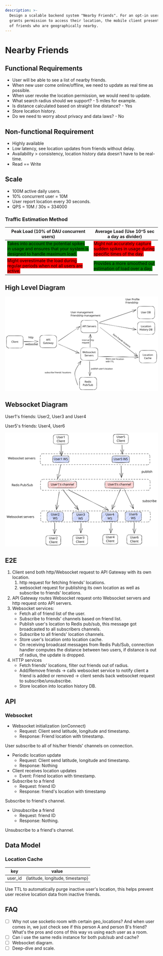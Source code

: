 ```yaml
---
description: >-
  Design a scalable backend system "Nearby Friends". For an opt-in user who
  grants permission to access their location, the mobile client presents a list
  of friends who are geographically nearby.
---
```


# Nearby Friends

## Functional Requirements

* User will be able to see a list of nearby friends.
* When new user come online/offline, we need to update as real time as possible.
* When user revoke the location permission, we would need to update.
* What search radius should we support? - 5 miles for example.
* Is distance calculated based on straight line distance? - Yes
* Store location history.
* Do we need to worry about privacy and data laws? - No

## Non-functional Requirement

* Highly available
* Low latency, see location updates from friends without delay.
* Availability > consistency, location history data doesn't have to be real-time.
* Read == Write

## Scale

* 100M active daily users.&#x20;
* 10% concurrent user = 10M
* User report location every 30 seconds.
* QPS = 10M / 30s = 334000

### Traffic Estimation Method

| Peak Load (10% of DAU concurrent users)                                                                                                                        | Average Load (Use 10^5 sec a day as divider)                                                                                     |
| -------------------------------------------------------------------------------------------------------------------------------------------------------------- | -------------------------------------------------------------------------------------------------------------------------------- |
| <mark style="background-color:green;">Takes into account the potential spikes in usage and ensures that your system is designed to handle maximum load.</mark> | <mark style="background-color:red;">Might not accurately capture sudden spikes in usage during specific times of the day.</mark> |
| <mark style="background-color:red;">Might overestimate the load during regular periods when not all users are active.</mark>                                   | <mark style="background-color:green;">Provides a more smoothed out estimation of load over a day.</mark>                         |

## High Level Diagram

<img src="../../.gitbook/assets/file.excalidraw (2).svg" alt="Architecture" class="gitbook-drawing">

## Websocket Diagram

User1's friends: User2, User3 and User4

User5's friends: User4, User6

<img src="../../.gitbook/assets/file.excalidraw (3).svg" alt="" class="gitbook-drawing">

## E2E

1. Client send both http/Websocket request to API Gateway with its own location.
   1. http request for fetching friends' locations.
   2. websocket request for publishing its own location as well as subscribe to friends' locations.
2. API Gateway routes Websocket request onto Websocket servers and http request onto API servers.
3. Websocket services:
   * Fetch all of friend list of the user.
   * Subscribe to friends' channels based on friend list.
   * Publish user's location to Redis pub/sub, this message got broadcasted to all subscribers channels.
   * Subscribe to all friends' location channels.
   * Store user's location onto location cache.
   * On receiving broadcast messages from Redis Pub/Sub, connection handler computes the distance between two users, if distance is out of radius, the update is dropped.
4. HTTP services
   * Fetch friends' locations, filter out friends out of radius.
   * Add/Remove friends -> calls websocket service to notify client a friend is added or removed -> client sends back websocket request to subscribe/unsubscribe.
   * Store location into location history DB.

## API

### Websocket

* Websocket initialization (onConnect)
  * Request: Client send latitude, longitude and timestamp.
  * Response: Friend location with timestamp.

&#x20;   User subscribe to all of his/her friends' channels on connection.

* Periodic location update
  * Request: Client send latitude, longitude and timestamp.
  * Response: Nothing
* Client receives location updates
  * Event: Friend location with timestamp.
* Subscribe to a friend
  * Request: friend ID
  * Response: friend's location with timestamp

&#x20;   Subscribe to friend's channel.

* Unsubscribe a friend
  * Request: friend ID
  * Response: Nothing.

&#x20;   Unsubscribe to a friend's channel.

## Data Model

### Location Cache

| key      | value                            |
| -------- | -------------------------------- |
| user\_id | {latitude, longitude, timestamp} |

Use TTL to automatically purge inactive user's location, this helps prevent user receive location data from inactive friends.



## FAQ

* [ ] Why not use socketio room with certain geo\_locations? And when user comes in, we just check see if this person A and person B's friend? What's the pros and cons of this way vs using each user as a room.
* [ ] Can i use the same redis instance for both pub/sub and cache?
* [ ] Websocket diagram.
* [ ] Deep-dive and scale.
